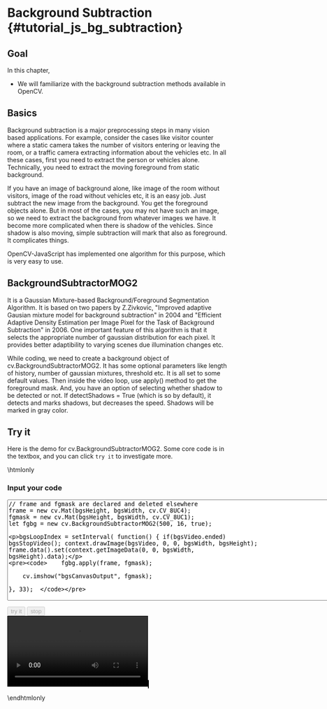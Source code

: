 Background Subtraction {#tutorial_js_bg_subtraction}
======================

Goal
----

In this chapter,

-   We will familiarize with the background subtraction methods available in OpenCV.

Basics
------

Background subtraction is a major preprocessing steps in many vision based applications. For
example, consider the cases like visitor counter where a static camera takes the number of visitors
entering or leaving the room, or a traffic camera extracting information about the vehicles etc. In
all these cases, first you need to extract the person or vehicles alone. Technically, you need to
extract the moving foreground from static background.

If you have an image of background alone, like image of the room without visitors, image of the road
without vehicles etc, it is an easy job. Just subtract the new image from the background. You get
the foreground objects alone. But in most of the cases, you may not have such an image, so we need
to extract the background from whatever images we have. It become more complicated when there is
shadow of the vehicles. Since shadow is also moving, simple subtraction will mark that also as
foreground. It complicates things.

OpenCV-JavaScript has implemented one algorithm for this purpose, which is very easy to use.

BackgroundSubtractorMOG2
------------------------

It is a Gaussian Mixture-based Background/Foreground Segmentation Algorithm. It is based on two
papers by Z.Zivkovic, "Improved adaptive Gausian mixture model for background subtraction" in 2004
and "Efficient Adaptive Density Estimation per Image Pixel for the Task of Background Subtraction"
in 2006. One important feature of this algorithm is that it selects the appropriate number of
gaussian distribution for each pixel. It provides better adaptibility to varying scenes due illumination
changes etc.

While coding, we need to create a background object of cv.BackgroundSubtractorMOG2. It has some optional 
parameters like length of history, number of gaussian mixtures, threshold etc. It is all set to some 
default values. Then inside the video loop, use apply() method to get the 
foreground mask. And, you have an option of selecting whether shadow to be detected or not. If 
detectShadows = True (which is so by default), it detects and marks shadows, but decreases the speed. 
Shadows will be marked in gray color.

Try it
------

Here is the demo for cv.BackgroundSubtractorMOG2. Some core code is in the textbox, and you can click 
`try it` to investigate more.

\htmlonly
<head>
<style>
video {
    border: 1px solid black;
}
canvas {
    border: 1px solid black;
}
.err {
    color: red;
}
</style>
</head>
<body>

<div id="CodeArea">
<h3>Input your code</h3>
<textarea rows="15" cols="90" id="bgsTestCode" spellcheck="false">
// frame and fgmask are declared and deleted elsewhere
frame = new cv.Mat(bgsHeight, bgsWidth, cv.CV_8UC4);
fgmask = new cv.Mat(bgsHeight, bgsWidth, cv.CV_8UC1);
let fgbg = new cv.BackgroundSubtractorMOG2(500, 16, true);

bgsLoopIndex = setInterval(
    function() {
        if(bgsVideo.ended) bgsStopVideo();
        context.drawImage(bgsVideo, 0, 0, bgsWidth, bgsHeight);
        frame.data().set(context.getImageData(0, 0, bgsWidth, bgsHeight).data);

        fgbg.apply(frame, fgmask);

        cv.imshow("bgsCanvasOutput", fgmask);

    }, 33);  
</textarea>
<p class="err" id="bgsErr"></p>
</div> 
<canvas id="bgsCanvasFrame" hidden></canvas>
<div id="contentarea">
    <button id="bgsStartup" disabled="true" onclick="bgsStartup()">try it</button>
    <button id="bgsStop" disabled="true" onclick="bgsStopVideo()">stop</button><br>
    <video id="bgsVideo" src="box.mp4" width="320">Your browser does not support the video tag.</video>
    <canvas id="bgsCanvasOutput"></canvas>
</div>
<script src="adapter.js"></script>
<script src="utils.js"></script>
<script async src="opencv.js" id="opencvjs"></script>
<script>
// bgs means BackgroundSubtractorMOG2
// Some HTML elements we need to configure.
let bgsVideo = document.getElementById("bgsVideo");
let bgsCanvasFrame = document.getElementById("bgsCanvasFrame");
let bgsStop = document.getElementById("bgsStop");

// In this case, We set width 320, and the height will be computed based on the input video.
let bgsWidth = bgsVideo.width;
let bgsHeight = null;
let bgsLoopIndex = null;
let frame = null;
let fgmask = null;

bgsVideo.oncanplay = function() {
    bgsVideo.setAttribute("height", bgsVideo.videoHeight/bgsVideo.videoWidth*bgsVideo.width);
    bgsHeight = bgsVideo.height;
    bgsCanvasFrame.setAttribute("width", bgsWidth);
    bgsCanvasFrame.setAttribute("height", bgsHeight);
};

bgsVideo.onended = bgsStopVideo;

function bgsStartup() {
    if(bgsVideo.readyState !== 4)
        bgsVideo.load();
    bgsVideo.play();
    bgsStop.disabled = false;

    let context = bgsCanvasFrame.getContext("2d");
    let bgsTestCode = document.getElementById("bgsTestCode").value;
    try {
        eval(bgsTestCode);
        document.getElementById("bgsErr").innerHTML = " ";
    } catch(err) {
        document.getElementById("bgsErr").innerHTML = err;
    }
    document.getElementById("bgsStartup").disabled = true;
}

function bgsStopVideo() {
    clearInterval(bgsLoopIndex);
    if (frame != null && !frame.isDeleted()) {
        frame.delete();
        frame = null;
    }
    if (fgmask != null && !fgmask.isDeleted()) {
        fgmask.delete();
        fgmask = null;
    }
    //document.getElementById("bgsCanvasOutput").getContext("2d").clearRect(0, 0, bgsWidth, bgsHeight);
    bgsVideo.pause();
    bgsVideo.currentTime = 0;
    document.getElementById("bgsStartup").disabled = false;
}

function onReady() {
    document.getElementById("bgsStartup").disabled = false;
}
if (typeof cv !== 'undefined') {
    onReady();
} else {
    document.getElementById("opencvjs").onload = onReady;
}
</script>
</body>
\endhtmlonly
